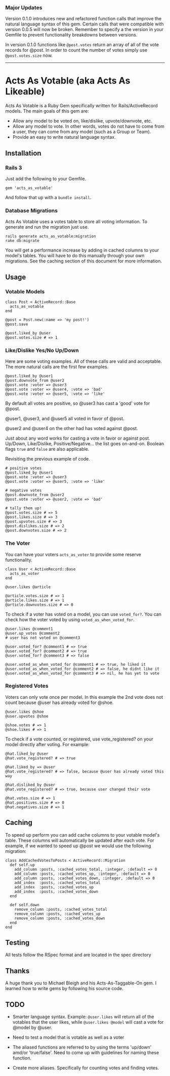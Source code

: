 ### Major Updates

Version 0.1.0 introduces new and refactored function calls that improve the
natural language syntax of this gem.  Certain calls that were compatible with
version 0.0.5 will now be broken.  Remember to specify a the version in your
Gemfile to prevent functionality breakdowns between versions.

In version 0.1.0 functions like ``@post.votes`` return an array of all of the vote
records for @post.  In order to count the number of votes simply use
``@post.votes.size`` now.

- - -

# Acts As Votable (aka Acts As Likeable)

Acts As Votable is a Ruby Gem specifically written for Rails/ActiveRecord models.
The main goals of this gem are:

- Allow any model to be voted on, like/dislike, upvote/downvote, etc.
- Allow any model to vote.  In other words, votes do not have to come from a user,
  they can come from any model (such as a Group or Team).
- Provide an easy to write natural language syntax.

## Installation

### Rails 3

Just add the following to your Gemfile.

    gem 'acts_as_votable'

And follow that up with a ``bundle install``.

### Database Migrations

Acts As Votable uses a votes table to store all voting information.  To
generate and run the migration just use.

    rails generate acts_as_votable:migration
    rake db:migrate

You will get a performance increase by adding in cached columns to your model's
tables.  You will have to do this manually through your own migrations.  See the
caching section of this document for more information.

## Usage

### Votable Models

    class Post < ActiveRecord::Base
      acts_as_votable
    end

    @post = Post.new(:name => 'my post!')
    @post.save

    @post.liked_by @user
    @post.votes.size # => 1

### Like/Dislike Yes/No Up/Down

Here are some voting examples.  All of these calls are valid and acceptable.  The
more natural calls are the first few examples.

    @post.liked_by @user1
    @post.downvote_from @user2
    @post.vote :voter => @user3
    @post.vote :voter => @user4, :vote => 'bad'
    @post.vote :voter => @user5, :vote => 'like'


By default all votes are positive, so @user3 has cast a 'good' vote for @post.

@user1, @user3, and @user5 all voted in favor of @post.

@user2 and @user4 on the other had has voted against @post.


Just about any word works for casting a vote in favor or against post.  Up/Down,
Like/Dislike, Positive/Negative... the list goes on-and-on.  Boolean flags ``true`` and
``false`` are also applicable.

Revisiting the previous example of code.

    # positive votes
    @post.liked_by @user1
    @post.vote :voter => @user3
    @post.vote :voter => @user5, :vote => 'like'

    # negative votes
    @post.downvote_from @user2
    @post.vote :voter => @user2, :vote => 'bad'
    
    # tally them up!
    @post.votes.size # => 5
    @post.likes.size # => 3
    @post.upvotes.size # => 3
    @post.dislikes.size # => 2
    @post.downvotes.size # => 2

### The Voter

You can have your voters ``acts_as_voter`` to provide some reserve functionality.

    class User < ActiveRecord::Base
      acts_as_voter
    end

    @user.likes @article

    @article.votes.size # => 1
    @article.likes.size # => 1
    @article.downvotes.size # => 0

To check if a voter has voted on a model, you can use ``voted_for?``.  You can
check how the voter voted by using ``voted_as_when_voted_for``.

    @user.likes @comment1
    @user.up_votes @comment2
    # user has not voted on @comment3

    @user.voted_for? @comment1 # => true
    @user.voted_for? @comment2 # => true
    @user.voted_for? @comment3 # => false

    @user.voted_as_when_voted_for @comment1 # => true, he liked it
    @user.voted_as_when_voted_for @comment2 # => false, he didnt like it
    @user.voted_as_when_voted_for @comment3 # => nil, he has yet to vote

### Registered Votes

Voters can only vote once per model.  In this example the 2nd vote does not count
because @user has already voted for @shoe.

    @user.likes @shoe
    @user.upvotes @shoe

    @shoe.votes # => 1
    @shoe.likes # => 1

To check if a vote counted, or registered, use vote_registered? on your model
directly after voting.  For example:

    @hat.liked_by @user
    @hat.vote_registered? # => true

    @hat.liked_by => @user
    @hat.vote_registered? # => false, because @user has already voted this way

    @hat.disliked_by @user
    @hat.vote_registered? # => true, because user changed their vote

    @hat.votes.size # => 1
    @hat.positives.size # => 0
    @hat.negatives.size # => 1

## Caching

To speed up perform you can add cache columns to your votable model's table.  These
columns will automatically be updated after each vote.  For example, if we wanted
to speed up @post we would use the following migration:

    class AddCachedVotesToPosts < ActiveRecord::Migration
      def self.up
        add_column :posts, :cached_votes_total, :integer, :default => 0
        add_column :posts, :cached_votes_up, :integer, :default => 0
        add_column :posts, :cached_votes_down, :integer, :default => 0
        add_index  :posts, :cached_votes_total
        add_index  :posts, :cached_votes_up
        add_index  :posts, :cached_votes_down
      end

      def self.down
        remove_column :posts, :cached_votes_total
        remove_column :posts, :cached_votes_up
        remove_column :posts, :cached_votes_down
      end
    end

## Testing

All tests follow the RSpec format and are located in the spec directory

## Thanks

A huge thank you to Michael Bleigh and his Acts-As-Taggable-On gem.  I learned
how to write gems by following his source code.

## TODO

- Smarter language syntax.  Example: ``@user.likes`` will return all of the votables
that the user likes, while ``@user.likes @model`` will cast a vote for @model by
@user.

- Need to test a model that is votable as well as a voter

- The aliased functions are referred to by using the terms 'up/down' amd/or
'true/false'.  Need to come up with guidelines for naming these function.

- Create more aliases. Specifically for counting votes and finding votes.
